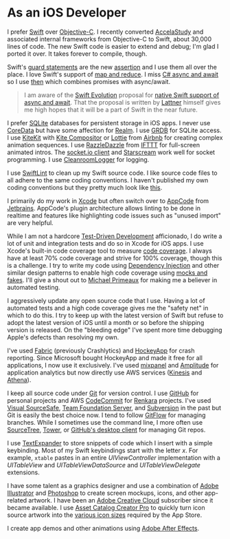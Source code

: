 # As an iOS Developer

I prefer [Swift](https://swift.org) over [Objective-C](https://developer.apple.com/library/content/documentation/Cocoa/Conceptual/ProgrammingWithObjectiveC/Introduction/Introduction.html). I recently converted [AccelaStudy](http://www.renkara.com/accelastudy) and associated internal frameworks from Objective-C to Swift, about 30,000 lines of code. The new Swift code is easier to extend and debug; I'm glad I ported it over. It takes forever to compile, though.

Swift's [guard statements](https://thatthinginswift.com/guard-statement-swift/) are the new [assertion](http://blog.krzyzanowskim.com/2015/03/09/swift-asserts-the-missing-manual/) and I use them all over the place. I love Swift's support of [map and reduce](https://useyourloaf.com/blog/swift-guide-to-map-filter-reduce/). I miss [C# async and await](https://docs.microsoft.com/en-us/dotnet/csharp/async) so I use [then](https://github.com/freshOS/then) which combines promises with async/await.

> I am aware of the [Swift Evolution](https://github.com/apple/swift-evolution) proposal for [native Swift support of async and await](https://gist.github.com/lattner/429b9070918248274f25b714dcfc7619). That the proposal is written by [Lattner](http://www.nondot.org/sabre/) himself gives me high hopes that it will be a part of Swift in the near future.

I prefer [SQLite](https://www.sqlite.org/index.html) databases for persistent storage in iOS apps. I never use [CoreData](https://developer.apple.com/library/content/documentation/Cocoa/Conceptual/CoreData/index.html) but have some affection for [Realm](https://realm.io/products/realm-database). I use [GRDB](https://github.com/groue/GRDB.swift) for SQLite access. I use [KiteKit](https://github.com/kitecomp/kitekit) with [Kite Compositor](https://kiteapp.co) or [Lottie](https://airbnb.design/lottie/) from [Airbnb](https://www.airbnb.com) for creating complex animation sequences. I use [RazzleDazzle](https://github.com/IFTTT/RazzleDazzle) from [IFTTT](https://ifttt.com) for full-screen animated intros. The [socket.io client](https://github.com/socketio/socket.io-client-swift) and [Starscream](https://github.com/daltoniam/Starscream) work well for socket programming. I use [CleanroomLogger](https://github.com/emaloney/CleanroomLogger) for logging.

I use [SwiftLint](https://github.com/realm/SwiftLint) to clean up my Swift source code. I like source code files to all adhere to the same coding conventions. I haven't published my own coding conventions but they pretty much look like [this](https://github.com/raywenderlich/swift-style-guide).

I primarily do my work in [Xcode](https://developer.apple.com/xcode/) but often switch over to [AppCode](https://www.jetbrains.com/objc/) from [Jetbrains](https://www.jetbrains.com). AppCode's plugin architecture allows linting to be done in realtime and features like highlighting code issues such as "unused import" are very helpful.

While I am not a hardcore [Test-Driven Development](https://en.wikipedia.org/wiki/Test-driven_development) afficionado, I do write a lot of unit and integration tests and do so in Xcode for iOS apps. I use Xcode's built-in code coverage tool to measure [code coverage](https://en.wikipedia.org/wiki/Code_coverage). I always have at least 70% code coverage and strive for 100% coverage, though this is a challenge. I try to write my code using [Dependency Injection](https://en.wikipedia.org/wiki/Dependency_injection) and other similar design patterns to enable high code coverage using [mocks and fakes](https://blog.pragmatists.com/test-doubles-fakes-mocks-and-stubs-1a7491dfa3da). I'll give a shout out to [Michael Primeaux](https://www.linkedin.com/in/mprimeaux/) for making me a believer in automated testing.

I aggressively update any open source code that I use. Having a lot of automated tests and a high code coverage gives me the "safety net" in which to do this. I try to keep up with the latest version of Swift but refuse to adopt the latest version of iOS until a month or so before the shipping version is released. On the "bleeding edge" I've spent more time debugging Apple's defects than resolving my own. 

I've used [Fabric](https://get.fabric.io) (previously Crashlytics) and [HockeyApp](https://www.hockeyapp.net) for crash reporting. Since Microsoft bought HockeyApp and made it free for all applications, I now use it exclusively. I've used [mixpanel](https://mixpanel.com) and [Amplitude](https://amplitude.com) for application analytics but now directly use AWS services ([Kinesis](https://aws.amazon.com/kinesis/) and [Athena](https://aws.amazon.com/athena/)).

I keep all source code under [Git](https://git-scm.com) for version control. I use [GitHub](https://github.com/CharlesSieg?tab=repositories) for personal projects and AWS [CodeCommit](https://aws.amazon.com/codecommit/) for [Renkara](http://www.renkara.com) projects. I've used [Visual SourceSafe](https://en.wikipedia.org/wiki/Microsoft_Visual_SourceSafe), [Team Foundation Server](https://www.visualstudio.com/tfs/), and [Subversion](https://subversion.apache.org) in the past but Git is easily the best choice now. I tend to follow [GitFlow](https://datasift.github.io/gitflow/IntroducingGitFlow.html) for managing branches. While I sometimes use the command line, I more often use [SourceTree](https://www.sourcetreeapp.com), [Tower](https://www.git-tower.com/mac/), or [GitHub's desktop client](https://desktop.github.com) for managing Git repos.

I use [TextExpander](https://textexpander.com) to store snippets of code which I insert with a simple keybinding. Most of my Swift keybindings start with the letter *x*. For example, `xtable` pastes in an entire *UIViewController* implementation with a *UITableView* and *UITableViewDataSource* and *UITableViewDelegate* extensions.

I have some talent as a graphics designer and use a combination of [Adobe Illustrator](https://www.adobe.com/products/illustrator.html) and [Photoshop](https://www.adobe.com/products/photoshop.html) to create screen mockups, icons, and other app-related artwork. I have been an [Adobe Creative Cloud](https://www.adobe.com/creativecloud.html) subscriber since it became available. I use [Asset Catalog Creator Pro](https://itunes.apple.com/us/app/asset-catalog-creator-pro/id809625456?mt=12) to quickly turn icon source artwork into the [various icon sizes](https://developer.apple.com/library/content/qa/qa1686/_index.html) required by the App Store.

I create app demos and other animations using [Adobe After Effects](https://www.adobe.com/products/aftereffects.html).


